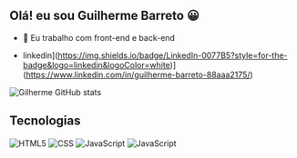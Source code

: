 ## Olá! eu sou Guilherme Barreto 😀

- 🔭 Eu trabalho com front-end e back-end

- linkedin](https://img.shields.io/badge/LinkedIn-0077B5?style=for-the-badge&logo=linkedin&logoColor=white)](https://www.linkedin.com/in/guilherme-barreto-88aaa2175/)

![Gilherme GitHub stats](https://github-readme-stats.vercel.app/api?username=Gilherme&show_icons=true&theme=dracula)

## Tecnologias 

<div style="display: inline-block;" >
  <img align="center" alt="HTML5" src="https://img.shields.io/badge/HTML5-E34F26?style=for-the-badge&logo=html5&logoColor=white" />
  <img align="center" alt="CSS" src="https://img.shields.io/badge/CSS3-1572B6?style=for-the-badge&logo=css3&logoColor=white" />
  <img align="center" alt="JavaScript" src="https://img.shields.io/badge/JavaScript-F7DF1E?style=for-the-badge&logo=javascript&logoColor=black" />
  <img align="center" alt="JavaScript" src="https://img.shields.io/badge/Node.js-43853D?style=for-the-badge&logo=node.js&logoColor=white" />
</div><br>

